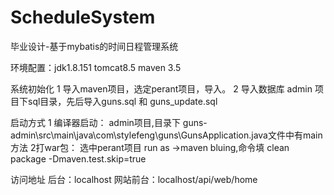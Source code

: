 # ScheduleSystem
毕业设计-基于mybatis的时间日程管理系统

环境配置：jdk1.8.151 tomcat8.5 maven 3.5


系统初始化
1 导入maven项目，选定perant项目，导入。
2 导入数据库 admin 项目下sql目录，先后导入guns.sql 和 guns_update.sql

启动方式
1 编译器启动：
admin项目,目录下 guns-admin\src\main\java\com\stylefeng\guns\GunsApplication.java文件中有main方法
2打war包：
选中perant项目 run as ->maven bluing,命令填
clean package -Dmaven.test.skip=true

访问地址
后台：localhost
网站前台：localhost/api/web/home